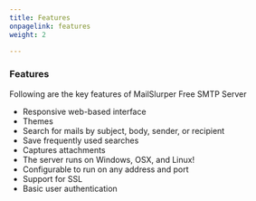 ```yaml
---
title: Features
onpagelink: features
weight: 2

---
```


### **Features**

Following are the key features of MailSlurper Free SMTP Server

- Responsive web-based interface
- Themes
- Search for mails by subject, body, sender, or recipient
- Save frequently used searches
- Captures attachments
- The server runs on Windows, OSX, and Linux!
- Configurable to run on any address and port
- Support for SSL
- Basic user authentication

 
